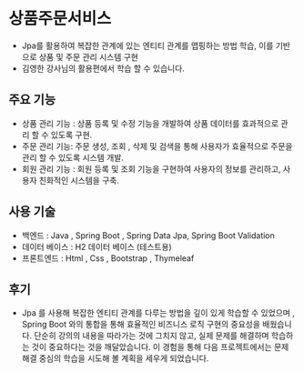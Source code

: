 # 상품주문서비스
* Jpa를 활용하여 복잡한 관계에 있는 엔티티 관계를 맵핑하는 방법 학습, 이를 기반으로 상품 및 주문 관리 시스템 구현
* 김영한 강사님의 활용편에서 학습 할 수 있습니다.
## 주요 기능
* 상품 관리 기능 : 상품 등록 및 수정 기능을 개발하여 상품 데이터를 효과적으로 관리 할 수 있도록 구현.
* 주문 관리 기능: 주문 생성, 조회 , 삭제 및 검색을 통해 사용자가 효율적으로 주문을 관리 할 수 있도록 시스템 개발.
* 회원 관리 기능 : 회원 등록 및 조회 기능을 구현하여 사용자의 정보를 관리하고, 사용자 친화적인 시스템을 구축.
## 사용 기술
* 백엔드 : Java , Spring Boot , Spring Data Jpa, Spring Boot Validation
* 데이터 베이스 : H2 데이터 베이스 (테스트용)
* 프론트엔드 : Html , Css , Bootstrap , Thymeleaf
## 후기
* Jpa 를 사용해 복잡한 엔티티 관계를 다루는 방법을 깊이 있게 학습할 수 있었으며 , 
Spring Boot 와의 통합을 통해 효율적인 비즈니스 로직 구현의 중요성을 배웠습니다.
단순히 강의의 내용을 따라가는 것에 그치지 않고, 실제 문제를 해결하며 학습하는 것이 중요하다는 것을 깨달았습니다. 이 경험을 통해 다음 프로젝트에서는 문제 해결 중심의 학습을 시도해 볼 계획을 세우게 되었습니다.
